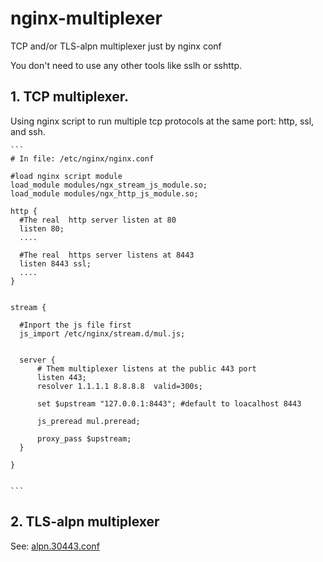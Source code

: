 # nginx-multiplexer
TCP  and/or  TLS-alpn multiplexer just by nginx conf

You don't need to use any other tools like sslh or sshttp.


## 1.  TCP  multiplexer.
Using nginx script to run multiple tcp protocols at the same port:  http, ssl, and ssh.
    
    
    ```
    # In file: /etc/nginx/nginx.conf
    
    #load nginx script module
    load_module modules/ngx_stream_js_module.so;
    load_module modules/ngx_http_js_module.so;
    
    http {
      #The real  http server listen at 80
      listen 80;
      ....
      
      #The real  https server listens at 8443
      listen 8443 ssl;
      ....
    }
    
    
    stream { 
      
      #Inport the js file first
      js_import /etc/nginx/stream.d/mul.js;
      
      
      server {
          # Them multiplexer listens at the public 443 port
          listen 443;
          resolver 1.1.1.1 8.8.8.8  valid=300s;

          set $upstream "127.0.0.1:8443"; #default to loacalhost 8443

          js_preread mul.preread;

          proxy_pass $upstream;
      }

    }
    
    
    ```
    
    
## 2.  TLS-alpn multiplexer
See: [alpn.30443.conf](alpn.30443.conf)
    
    
    
    

